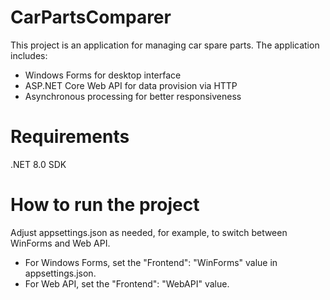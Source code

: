 # CarPartsComparer

This project is an application for managing car spare parts. The application includes:

- Windows Forms for desktop interface
- ASP.NET Core Web API for data provision via HTTP
- Asynchronous processing for better responsiveness

# Requirements
.NET 8.0 SDK

# How to run the project

Adjust appsettings.json as needed, for example, to switch between WinForms and Web API.
- For Windows Forms, set the "Frontend": "WinForms" value in appsettings.json.
- For Web API, set the "Frontend": "WebAPI" value.

